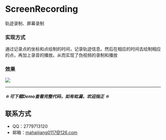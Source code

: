 # ScreenRecording
轨迹录制、屏幕录制

### 实现方式
通过记录点的坐标和点绘制的时间，记录轨迹信息。然后在相应的时间去绘制相应的点，再加上录音的播放。从而实现了伪视频的录制和播放

### 效果
![](https://github.com/DepponMain/ScreenRecording/raw/master/GIF/ScreenRecording.gif)


---
##### ☆*可下载Demo查看完整代码，如有纰漏，欢迎指正* ☆
## 联系方式
* QQ：2779713120
* 邮箱：mahaijiang0117@126.com